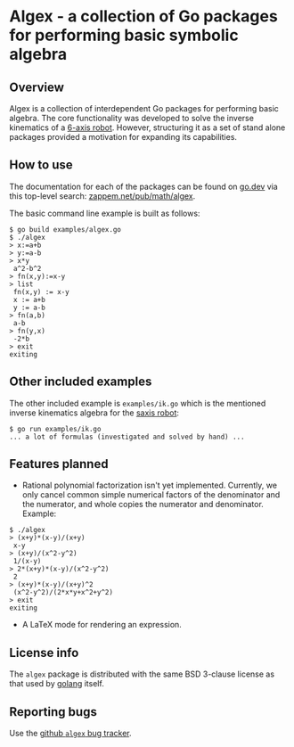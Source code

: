 # Algex - a collection of Go packages for performing basic symbolic algebra

## Overview

Algex is a collection of interdependent Go packages for performing
basic algebra. The core functionality was developed to solve the
inverse kinematics of a [6-axis
robot](https://zappem.net/pub/projects/saxis). However, structuring it
as a set of stand alone packages provided a motivation for expanding
its capabilities.

## How to use

The documentation for each of the packages can be found on
[go.dev](https://go.dev) via this top-level search:
[zappem.net/pub/math/algex](https://pkg.go.dev/zappem.net/pub/math/algex).

The basic command line example is built as follows:
```
$ go build examples/algex.go
$ ./algex
> x:=a+b
> y:=a-b
> x*y
 a^2-b^2
> fn(x,y):=x-y
> list
 fn(x,y) := x-y
 x := a+b
 y := a-b
> fn(a,b)
 a-b
> fn(y,x)
 -2*b
> exit
exiting
```

## Other included examples

The other included example is `examples/ik.go` which is the mentioned
inverse kinematics algebra for the [saxis
robot](https://zappem.net/pub/projects/saxis):
```
$ go run examples/ik.go
... a lot of formulas (investigated and solved by hand) ...
```

## Features planned

- Rational polynomial factorization isn't yet implemented. Currently,
  we only cancel common simple numerical factors of the denominator
  and the numerator, and whole copies the numerator and
  denominator. Example:

```
$ ./algex
> (x+y)*(x-y)/(x+y)
 x-y
> (x+y)/(x^2-y^2)
 1/(x-y)
> 2*(x+y)*(x-y)/(x^2-y^2)
 2
> (x+y)*(x-y)/(x+y)^2
 (x^2-y^2)/(2*x*y+x^2+y^2)
> exit
exiting
```

- A LaTeX mode for rendering an expression.

## License info

The `algex` package is distributed with the same BSD 3-clause license
as that used by [golang](https://golang.org/LICENSE) itself.

## Reporting bugs

Use the [github `algex` bug
tracker](https://github.com/tinkerator/algex/issues).